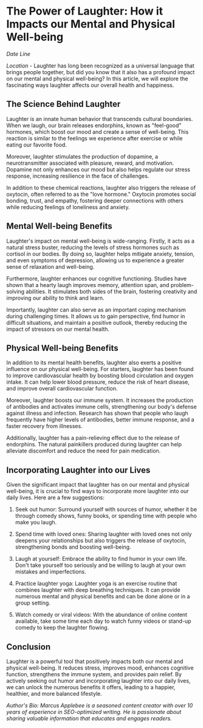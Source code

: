 # The Power of Laughter: How it Impacts our Mental and Physical Well-being

*Date Line*

*Location* - Laughter has long been recognized as a universal language that brings people together, but did you know that it also has a profound impact on our mental and physical well-being? In this article, we will explore the fascinating ways laughter affects our overall health and happiness.

## The Science Behind Laughter

Laughter is an innate human behavior that transcends cultural boundaries. When we laugh, our brain releases endorphins, known as "feel-good" hormones, which boost our mood and create a sense of well-being. This reaction is similar to the feelings we experience after exercise or while eating our favorite food.

Moreover, laughter stimulates the production of dopamine, a neurotransmitter associated with pleasure, reward, and motivation. Dopamine not only enhances our mood but also helps regulate our stress response, increasing resilience in the face of challenges.

In addition to these chemical reactions, laughter also triggers the release of oxytocin, often referred to as the "love hormone." Oxytocin promotes social bonding, trust, and empathy, fostering deeper connections with others while reducing feelings of loneliness and anxiety.

## Mental Well-being Benefits

Laughter's impact on mental well-being is wide-ranging. Firstly, it acts as a natural stress buster, reducing the levels of stress hormones such as cortisol in our bodies. By doing so, laughter helps mitigate anxiety, tension, and even symptoms of depression, allowing us to experience a greater sense of relaxation and well-being.

Furthermore, laughter enhances our cognitive functioning. Studies have shown that a hearty laugh improves memory, attention span, and problem-solving abilities. It stimulates both sides of the brain, fostering creativity and improving our ability to think and learn.

Importantly, laughter can also serve as an important coping mechanism during challenging times. It allows us to gain perspective, find humor in difficult situations, and maintain a positive outlook, thereby reducing the impact of stressors on our mental health.

## Physical Well-being Benefits

In addition to its mental health benefits, laughter also exerts a positive influence on our physical well-being. For starters, laughter has been found to improve cardiovascular health by boosting blood circulation and oxygen intake. It can help lower blood pressure, reduce the risk of heart disease, and improve overall cardiovascular function.

Moreover, laughter boosts our immune system. It increases the production of antibodies and activates immune cells, strengthening our body's defense against illness and infection. Research has shown that people who laugh frequently have higher levels of antibodies, better immune response, and a faster recovery from illnesses.

Additionally, laughter has a pain-relieving effect due to the release of endorphins. The natural painkillers produced during laughter can help alleviate discomfort and reduce the need for pain medication.

## Incorporating Laughter into our Lives

Given the significant impact that laughter has on our mental and physical well-being, it is crucial to find ways to incorporate more laughter into our daily lives. Here are a few suggestions:

1. Seek out humor: Surround yourself with sources of humor, whether it be through comedy shows, funny books, or spending time with people who make you laugh.

2. Spend time with loved ones: Sharing laughter with loved ones not only deepens your relationships but also triggers the release of oxytocin, strengthening bonds and boosting well-being.

3. Laugh at yourself: Embrace the ability to find humor in your own life. Don't take yourself too seriously and be willing to laugh at your own mistakes and imperfections.

4. Practice laughter yoga: Laughter yoga is an exercise routine that combines laughter with deep breathing techniques. It can provide numerous mental and physical benefits and can be done alone or in a group setting.

5. Watch comedy or viral videos: With the abundance of online content available, take some time each day to watch funny videos or stand-up comedy to keep the laughter flowing.

## Conclusion

Laughter is a powerful tool that positively impacts both our mental and physical well-being. It reduces stress, improves mood, enhances cognitive function, strengthens the immune system, and provides pain relief. By actively seeking out humor and incorporating laughter into our daily lives, we can unlock the numerous benefits it offers, leading to a happier, healthier, and more balanced lifestyle.

*Author's Bio: Marcus Applebee is a seasoned content creator with over 10 years of experience in SEO-optimized writing. He is passionate about sharing valuable information that educates and engages readers.*